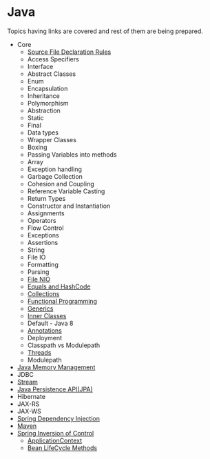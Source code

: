 # Java 
Topics having links are covered and rest of them are being prepared.

- Core
  - [Source File Declaration Rules](core/source-file-declaration.md)
  - Access Specifiers
  - Interface
  - Abstract Classes
  - Enum
  - Encapsulation
  - Inheritance
  - Polymorphism
  - Abstraction
  - Static
  - Final
  - Data types
  - Wrapper Classes
  - Boxing
  - Passing Variables into methods
  - Array
  - Exception handling
  - Garbage Collection
  - Cohesion and Coupling
  - Reference Variable Casting
  - Return Types
  - Constructor and Instantiation
  - Assignments
  - Operators
  - Flow Control
  - Exceptions
  - Assertions
  - String
  - File IO
  - Formatting
  - Parsing
  - [File NIO](core/nio2.md)
  - [Equals and HashCode](core/equals-and-hashcode.md)
  - [Collections](core/collections.md)
  - [Functional Programming](#functionalprogrammingandlambda)
  - [Generics](core/generics.md)
  - [Inner Classes](core/inner-classes.md)
  - Default - Java 8
  - [Annotations](core/annotations.md)
  - Deployment
  - Classpath vs Modulepath
  - [Threads](core/threads.md)
  - Modulepath
- [Java Memory Management](core/java-memory-management.md)
- JDBC
- [Stream](core/streams)
- [Java Persistence API(JPA)](core/jpa.md)
- Hibernate
- JAX-RS
- JAX-WS
- [Spring Dependency Injection](#springdi)
- [Maven](#maven)
- [Spring Inversion of Control](#springioc)
  - [ApplicationContext](#springapplicationcontext)
  - [Bean LifeCycle Methods](#beanlifecyclemethods)

  